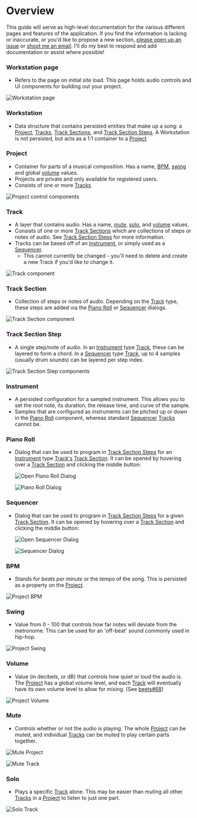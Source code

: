 # Overview

This guide will serve as high-level documentation for the various different pages and features of the application. If you find the information is lacking or inaccurate, or you'd like to propose a new section, [please open up an issue](https://github.com/brandongregoryscott/beets/issues/new) or [shoot me an email](mailto:contact@brandonscott.me). I'll do my best to respond and add documentation or assist where possible!

### Workstation page

-   Refers to the page on initial site load. This page holds audio controls and UI components for building out your project.

![Workstation page](../../public/assets/WorkstationPage.png)

### Workstation

-   Data structure that contains persisted entities that make up a song: a [Project](#project), [Tracks](#track), [Track Sections](#track-section), and [Track Section Steps](#track-section-step). A Workstation is not persisted, but acts as a 1:1 container to a [Project](#project)

### Project

-   Container for parts of a musical composition. Has a name, [BPM](#bpm), [swing](#swing) and global [volume](#volume) values.
-   Projects are private and only available for registered users.
-   Consists of one or more [Tracks](#track)

![Project control components](../../public/assets/Project.png)

### Track

-   A layer that contains audio. Has a name, [mute](#mute), [solo](#solo), and [volume](#volume) values.
-   Consists of one or more [Track Sections](#track-section) which are collections of steps or notes of audio. See [Track Section Steps](#track-section-step) for more information.
-   Tracks can be based off of an [Instrument](#instrument), or simply used as a [Sequencer](#sequencer).
    -   This cannot currently be changed - you'll need to delete and create a new Track if you'd like to change it.

![Track component](../../public/assets/Track.png)

### Track Section

-   Collection of steps or notes of audio. Depending on the [Track](#track) type, these steps are added via the [Piano Roll](#piano-roll) or [Sequencer](#sequencer) dialogs.

![Track Section component](../../public/assets/TrackSection.png)

### Track Section Step

-   A single step/note of audio. In an [Instrument](#instrument) type [Track](#track), these can be layered to form a chord. In a [Sequencer](#sequencer) type [Track](#track), up to 4 samples (usually drum sounds) can be layered per step index.

![Track Section Step components](../../public/assets/TrackSectionStep.png)

### Instrument

-   A persisted configuration for a sampled instrument. This allows you to set the root note, its duration, the release time, and curve of the sample.
-   Samples that are configured as instruments can be pitched up or down in the [Piano Roll](#piano-roll) component, whereas standard [Sequencer](#sequencer) [Tracks](#track) cannot be.

### Piano Roll

-   Dialog that can be used to program in [Track Section Steps](#track-section-step) for an [Instrument](#instrument) type [Track's](#track) [Track Section](#track-section). It can be opened by hovering over a [Track Section](#track-section) and clicking the middle button:

    ![Open Piano Roll Dialog](../../public/assets/OpenPianoRoll.png)

    ![Piano Roll Dialog](../../public/assets/PianoRoll.png)

### Sequencer

-   Dialog that can be used to program in [Track Section Steps](#track-section-step) for a given [Track Section](#track-section). It can be opened by hovering over a [Track Section](#track-section) and clicking the middle button:

    ![Open Sequencer Dialog](../../public/assets/OpenSequencer.png)

    ![Sequencer Dialog](../../public/assets/Sequencer.png)

### BPM

-   Stands for _beats per minute_ or the tempo of the song. This is persisted as a property on the [Project](#project).

![Project BPM](../../public/assets/ProjectBPM.png)

### Swing

-   Value from 0 - 100 that controls how far notes will deviate from the metronome. This can be used for an 'off-beat' sound commonly used in hip-hop.

![Project Swing](../../public/assets/ProjectSwing.png)

### Volume

-   Value (in decibels, or dB) that controls how quiet or loud the audio is. The [Project](#project) has a global volume level, and each [Track](#track) will eventually have its own volume level to allow for mixing. (See [beets#68](https://github.com/brandongregoryscott/beets/issues/68))

![Project Volume](../../public/assets/ProjectVolume.png)

### Mute

-   Controls whether or not the audio is playing. The whole [Project](#project) can be muted, and individual [Tracks](#track) can be muted to play certain parts together.

![Mute Project](../../public/assets/MuteProject.png)

![Mute Track](../../public/assets/MuteTrack.png)

### Solo

-   Plays a specific [Track](#track) alone. This may be easier than muting all other [Tracks](#track) in a [Project](#project) to listen to just one part.

![Solo Track](../../public/assets/SoloTrack.png)
